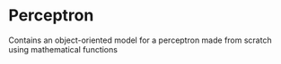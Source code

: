 # Perceptron
Contains an object-oriented model for a perceptron made from scratch using mathematical functions
